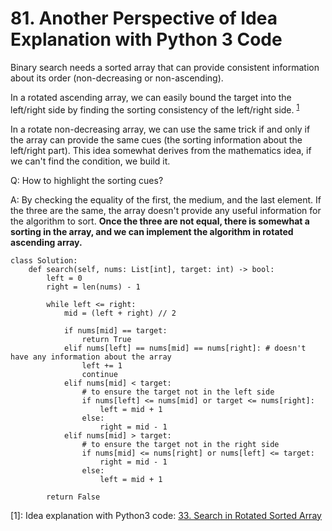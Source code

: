# 81. Another Perspective of Idea Explanation with Python 3 Code

Binary search needs a sorted array that can provide consistent information about its order (non-decreasing or non-ascending).

In a rotated ascending array, we can easily bound the target into the left/right side by finding the 
sorting consistency of the left/right side. <sup>[1](#ft1)</sup>

In a rotate non-decreasing array, we can use the same trick if and only if the array can provide the same cues (the sorting information about the left/right part). This idea somewhat derives from the mathematics idea, if we can't find the condition, we build it.

Q: How to highlight the sorting cues?

A: By checking the equality of the first, the medium, and the last element. If the three are the same, the array doesn't provide any useful information for the algorithm to sort. **Once the three are not equal, there is somewhat a sorting in the array, and we can implement the algorithm in rotated ascending array.**

```
class Solution:
    def search(self, nums: List[int], target: int) -> bool:
        left = 0
        right = len(nums) - 1

        while left <= right:
            mid = (left + right) // 2

            if nums[mid] == target:
                return True
            elif nums[left] == nums[mid] == nums[right]: # doesn't have any information about the array
                left += 1
                continue
            elif nums[mid] < target:
                # to ensure the target not in the left side
                if nums[left] <= nums[mid] or target <= nums[right]:
                    left = mid + 1
                else:
                    right = mid - 1
            elif nums[mid] > target:
                # to ensure the target not in the right side
                if nums[mid] <= nums[right] or nums[left] <= target:
                    right = mid - 1
                else:
                    left = mid + 1

        return False
```

<a name="ft1">[1]</a>: Idea explanation with Python3 code: [33. Search in Rotated Sorted Array](https://leetcode.com/problems/search-in-rotated-sorted-array/discuss/1643375/idea-explanation-with-python3-code)